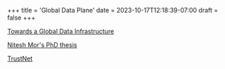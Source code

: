 +++
title = 'Global Data Plane'
date = 2023-10-17T12:18:39-07:00
draft = false
+++

[Towards a Global Data Infrastructure](https://ieeexplore.ieee.org/document/7436637)

[Nitesh Mor's PhD thesis](https://www2.eecs.berkeley.edu/Pubs/TechRpts/2020/EECS-2020-10.html)

[TrustNet](https://grapheo12.in/404)